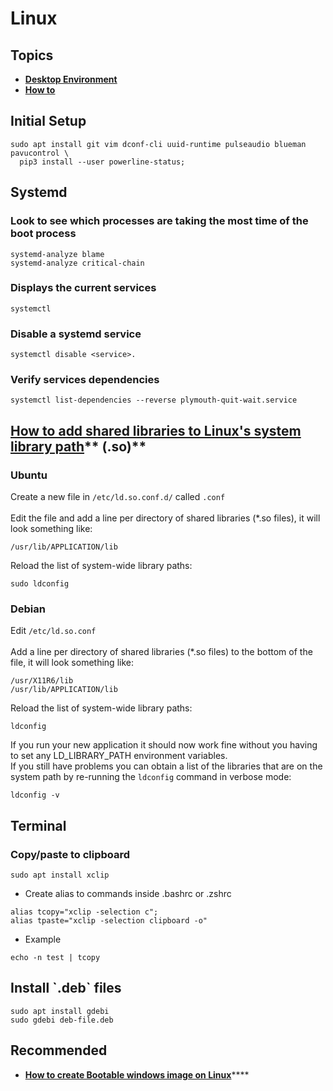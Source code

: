 # Linux

##

## Topics

* ****[**Desktop Environment**](desktop-environment/)****
* ****[**How to**](how-to/)****

## Initial Setup

```
sudo apt install git vim dconf-cli uuid-runtime pulseaudio blueman pavucontrol \
  pip3 install --user powerline-status;
```

## Systemd

### Look to see which processes are taking the most time of the boot process

```
systemd-analyze blame
systemd-analyze critical-chain
```

### Displays the current services

```
systemctl
```

### Disable a systemd service

```
systemctl disable <service>.
```

### Verify services dependencies

```
systemctl list-dependencies --reverse plymouth-quit-wait.service
```

## [How to add shared libraries to Linux's system library path](https://blog.andrewbeacock.com/2007/10/how-to-add-shared-libraries-to-linuxs.html)** (.so)**

### **Ubuntu**

Create a new file in `/etc/ld.so.conf.d/` called `.conf`\
\
Edit the file and add a line per directory of shared libraries (\*.so files), it will look something like:

```
/usr/lib/APPLICATION/lib
```

Reload the list of system-wide library paths:

```
sudo ldconfig
```

### **Debian**

Edit `/etc/ld.so.conf`\
\
Add a line per directory of shared libraries (\*.so files) to the bottom of the file, it will look something like:

```
/usr/X11R6/lib
/usr/lib/APPLICATION/lib
```

Reload the list of system-wide library paths:

```
ldconfig
```

If you run your new application it should now work fine without you having to set any LD\_LIBRARY\_PATH environment variables.\
If you still have problems you can obtain a list of the libraries that are on the system path by re-running the `ldconfig` command in verbose mode:

```
ldconfig -v
```

## Terminal

### Copy/paste to clipboard

```
sudo apt install xclip
```

* Create alias to commands inside .bashrc or .zshrc

```
alias tcopy="xclip -selection c"; 
alias tpaste="xclip -selection clipboard -o"
```

* Example

```
echo -n test | tcopy
```

## Install \`.deb\` files

```
sudo apt install gdebi
sudo gdebi deb-file.deb
```

## Recommended

* [**How to create Bootable windows image on Linux**](https://github.com/slacka/WoeUSB)****
